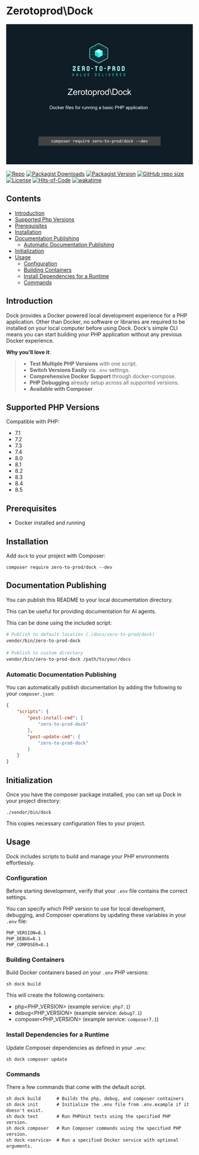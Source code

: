 # Zerotoprod\Dock

![](./art/logo.png)

[![Repo](https://img.shields.io/badge/github-gray?logo=github)](https://github.com/zero-to-prod/dock)
[![Packagist Downloads](https://img.shields.io/packagist/dt/zero-to-prod/dock?color=blue)](https://packagist.org/packages/zero-to-prod/dock/stats)
[![Packagist Version](https://img.shields.io/packagist/v/zero-to-prod/dock?color=f28d1a)](https://packagist.org/packages/zero-to-prod/dock)
[![GitHub repo size](https://img.shields.io/github/repo-size/zero-to-prod/dock)](https://github.com/zero-to-prod/dock)
[![License](https://img.shields.io/packagist/l/zero-to-prod/dock?color=red)](https://github.com/zero-to-prod/dock/blob/main/LICENSE.md)
[![Hits-of-Code](https://hitsofcode.com/github/zero-to-prod/dock?branch=main)](https://hitsofcode.com/github/zero-to-prod/dock/view?branch=main)
[![wakatime](https://wakatime.com/badge/github/zero-to-prod/dock.svg)](https://wakatime.com/badge/github/zero-to-prod/dock)

## Contents

- [Introduction](#introduction)
- [Supported Php Versions](#supported-php-versions)
- [Prerequisites](#prerequisites)
- [Installation](#installation)
- [Documentation Publishing](#documentation-publishing)
    - [Automatic Documentation Publishing](#automatic-documentation-publishing)
- [Initialization](#initialization)
- [Usage](#usage)
    - [Configuration](#configuration)
    - [Building Containers](#building-containers)
    - [Install Dependencies for a Runtime](#install-dependencies-for-a-runtime)
    - [Commands](#commands)

## Introduction

Dock provides a Docker powered local development experience for a PHP application.
Other than Docker, no software or libraries are required to be installed on your local computer before using Dock.
Dock's simple CLI means you can start building your PHP application without any previous Docker experience.

**Why you’ll love it**:
> - **Test Multiple PHP Versions** with one script.
> - **Switch Versions Easily** via `.env` settings.
> - **Comprehensive Docker Support** through docker-compose.
> - **PHP Debugging** already setup across all supported versions.
> - **Available with Composer**.

## Supported PHP Versions

Compatible with PHP:

- 7.1
- 7.2
- 7.3
- 7.4
- 8.0
- 8.1
- 8.2
- 8.3
- 8.4
- 8.5

## Prerequisites

- Docker installed and running

## Installation

Add `dock` to your project with Composer:

```shell
composer require zero-to-prod/dock --dev
```

## Documentation Publishing

You can publish this README to your local documentation directory.

This can be useful for providing documentation for AI agents.

This can be done using the included script:

```bash
# Publish to default location (./docs/zero-to-prod/dock)
vendor/bin/zero-to-prod-dock

# Publish to custom directory
vendor/bin/zero-to-prod-dock /path/to/your/docs
```

### Automatic Documentation Publishing

You can automatically publish documentation by adding the following to your `composer.json`:

```json
{
    "scripts": {
        "post-install-cmd": [
            "zero-to-prod-dock"
        ],
        "post-update-cmd": [
            "zero-to-prod-dock"
        ]
    }
}
```

## Initialization

Once you have the composer package installed, you can set up Dock in your project directory:

```shell
./vendor/bin/dock
```

This copies necessary configuration files to your project.

## Usage

Dock includes scripts to build and manage your PHP environments effortlessly.

### Configuration

Before starting development, verify that your `.env` file contains the correct settings.

You can specify which PHP version to use for local development, debugging, and Composer operations by updating these variables in your `.env` file:

```dotenv
PHP_VERSION=8.1
PHP_DEBUG=8.1
PHP_COMPOSER=8.1
```

### Building Containers

Build Docker containers based on your `.env` PHP versions:

```shell
sh dock build
```

This will create the following containers:

- php<PHP_VERSION> (example service: `php7.1`)
- debug<PHP_VERSION> (example service: `debug7.1`)
- composer<PHP_VERSION> (example service: `composer7.1`)

### Install Dependencies for a Runtime

Update Composer dependencies as defined in your `.env`:

```shell
sh dock composer update
```

### Commands

There a few commands that come with the default script.

```shell
sh dock build      # Builds the php, debug, and composer containers
sh dock init       # Initialize the .env file from .env.example if it doesn't exist.
sh dock test       # Run PHPUnit tests using the specified PHP version.
sh dock composer   # Run Composer commands using the specified PHP version.
sh dock <service>  # Run a specified Docker service with optional arguments.
```